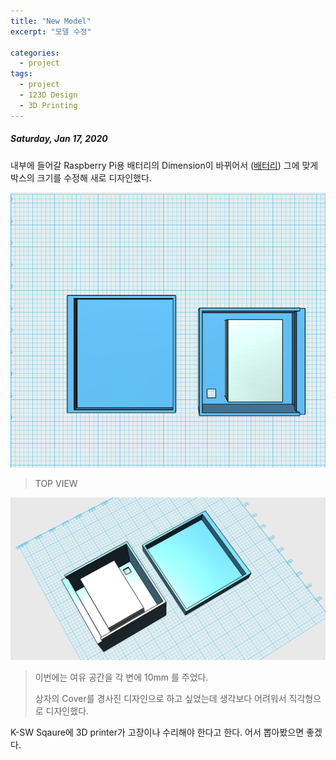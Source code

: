 ```yaml
---
title: "New Model"
excerpt: "모델 수정"

categories:
  - project
tags:
  - project
  - 123D Design
  - 3D Printing
---
```


##### Saturday, Jan 17, 2020

내부에 들어갈 Raspberry Pi용 배터리의 Dimension이 바뀌어서 ([배터리](https://www.amazon.com/GeeekPi-Batteries-Indicator-Overcurrent-Protection/dp/B07RPLPK2C/ref=sr_1_4?keywords=geeekpi+ups+power&qid=1579205565&sr=8-4)) 그에 맞게 박스의 크기를 수정해 새로 디자인했다.



![](https://raw.githubusercontent.com/beeot/beeot.github.io/master/_docs/project/0117_3d_model01.png)

> TOP VIEW



![](https://raw.githubusercontent.com/beeot/beeot.github.io/master/_docs/project/0117_3d_model02.png)

> 이번에는 여유 공간을 각 변에 10mm 를 주었다.
>
> 상자의 Cover를 경사진 디자인으로 하고 싶었는데 생각보다 어려워서 직각형으로 디자인했다.



K-SW Sqaure에 3D printer가 고장이나 수리해야 한다고 한다. 어서 뽑아봤으면 좋겠다.

